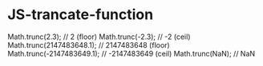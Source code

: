 # JS-trancate-function
 

Math.trunc(2.3); // 2 (floor)
Math.trunc(-2.3); // -2 (ceil)
Math.trunc(2147483648.1); // 2147483648 (floor)
Math.trunc(-2147483649.1); // -2147483649 (ceil)
Math.trunc(NaN); // NaN
